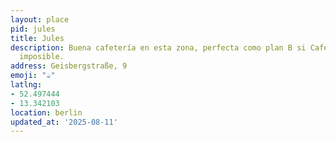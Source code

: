 ```yaml
---
layout: place
pid: jules
title: Jules
description: Buena cafetería en esta zona, perfecta como plan B si Café Komine está
  imposible.
address: Geisbergstraße, 9
emoji: "☕"
latlng:
- 52.497444
- 13.342103
location: berlin
updated_at: '2025-08-11'
---
```

